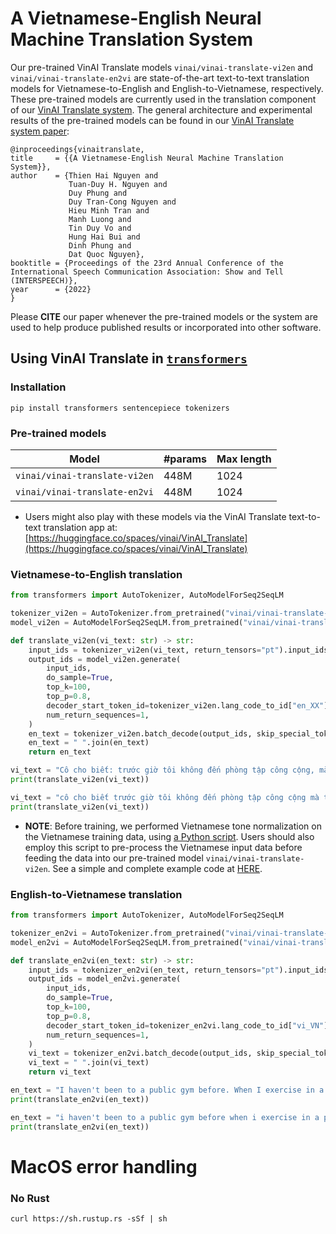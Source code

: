 # A Vietnamese-English Neural Machine Translation System


Our pre-trained VinAI Translate models `vinai/vinai-translate-vi2en` and `vinai/vinai-translate-en2vi` are state-of-the-art text-to-text translation models for Vietnamese-to-English and English-to-Vietnamese, respectively. These pre-trained models are currently used in the translation component of our [VinAI Translate system](https://vinai-translate.vinai.io). The general architecture and experimental results of the pre-trained models can be found in our [VinAI Translate system paper](https://openreview.net/forum?id=CRg-RaxKnai):

    @inproceedings{vinaitranslate,
    title     = {{A Vietnamese-English Neural Machine Translation System}},
    author    = {Thien Hai Nguyen and 
                 Tuan-Duy H. Nguyen and 
                 Duy Phung and 
                 Duy Tran-Cong Nguyen and 
                 Hieu Minh Tran and 
                 Manh Luong and 
                 Tin Duy Vo and 
                 Hung Hai Bui and 
                 Dinh Phung and 
                 Dat Quoc Nguyen},
    booktitle = {Proceedings of the 23rd Annual Conference of the International Speech Communication Association: Show and Tell (INTERSPEECH)},
    year      = {2022}
    }
    
Please **CITE** our paper whenever the pre-trained models or the system are used to help produce published results or incorporated into other software.


## Using VinAI Translate in [`transformers`](https://github.com/huggingface/transformers)

### Installation

    pip install transformers sentencepiece tokenizers
    
### Pre-trained models

Model | #params | Max length  
---|---|---
`vinai/vinai-translate-vi2en` | 448M | 1024  
`vinai/vinai-translate-en2vi` | 448M | 1024  

- Users might also play with these models via the VinAI Translate text-to-text translation app at: [https://huggingface.co/spaces/vinai/VinAI_Translate](https://huggingface.co/spaces/vinai/VinAI_Translate)

### Vietnamese-to-English translation

```python
from transformers import AutoTokenizer, AutoModelForSeq2SeqLM

tokenizer_vi2en = AutoTokenizer.from_pretrained("vinai/vinai-translate-vi2en", src_lang="vi_VN")
model_vi2en = AutoModelForSeq2SeqLM.from_pretrained("vinai/vinai-translate-vi2en")

def translate_vi2en(vi_text: str) -> str:
    input_ids = tokenizer_vi2en(vi_text, return_tensors="pt").input_ids
    output_ids = model_vi2en.generate(
        input_ids,
        do_sample=True,
        top_k=100,
        top_p=0.8,
        decoder_start_token_id=tokenizer_vi2en.lang_code_to_id["en_XX"],
        num_return_sequences=1,
    )
    en_text = tokenizer_vi2en.batch_decode(output_ids, skip_special_tokens=True)
    en_text = " ".join(en_text)
    return en_text

vi_text = "Cô cho biết: trước giờ tôi không đến phòng tập công cộng, mà tập cùng giáo viên Yoga riêng hoặc tự tập ở nhà. Khi tập thể dục trong không gian riêng tư, tôi thoải mái dễ chịu hơn."
print(translate_vi2en(vi_text))

vi_text = "cô cho biết trước giờ tôi không đến phòng tập công cộng mà tập cùng giáo viên yoga riêng hoặc tự tập ở nhà khi tập thể dục trong không gian riêng tư tôi thoải mái dễ chịu hơn"
print(translate_vi2en(vi_text))
```

- **NOTE**: Before training, we performed Vietnamese tone normalization on the Vietnamese training data, using [a Python script](https://github.com/VinAIResearch/BARTpho/blob/main/VietnameseToneNormalization.md). Users should also employ this script to pre-process the Vietnamese input data before feeding the data into our pre-trained model `vinai/vinai-translate-vi2en`. See a simple and complete example code at [HERE](https://huggingface.co/spaces/vinai/VinAI_Translate/blob/main/app.py).

### English-to-Vietnamese translation

```python
from transformers import AutoTokenizer, AutoModelForSeq2SeqLM

tokenizer_en2vi = AutoTokenizer.from_pretrained("vinai/vinai-translate-en2vi", src_lang="en_XX")
model_en2vi = AutoModelForSeq2SeqLM.from_pretrained("vinai/vinai-translate-en2vi")

def translate_en2vi(en_text: str) -> str:
    input_ids = tokenizer_en2vi(en_text, return_tensors="pt").input_ids
    output_ids = model_en2vi.generate(
        input_ids,
        do_sample=True,
        top_k=100,
        top_p=0.8,
        decoder_start_token_id=tokenizer_en2vi.lang_code_to_id["vi_VN"],
        num_return_sequences=1,
    )
    vi_text = tokenizer_en2vi.batch_decode(output_ids, skip_special_tokens=True)
    vi_text = " ".join(vi_text)
    return vi_text

en_text = "I haven't been to a public gym before. When I exercise in a private space, I feel more comfortable."
print(translate_en2vi(en_text))

en_text = "i haven't been to a public gym before when i exercise in a private space i feel more comfortable"
print(translate_en2vi(en_text))
```
# MacOS error handling
### No Rust

    curl https://sh.rustup.rs -sSf | sh
    